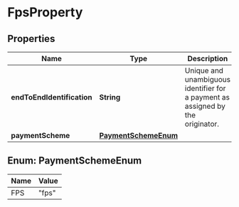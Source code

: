 

# FpsProperty


## Properties

| Name | Type | Description | Notes |
|------------ | ------------- | ------------- | -------------|
|**endToEndIdentification** | **String** | Unique and unambiguous identifier for a payment as assigned by the originator. |  [optional] |
|**paymentScheme** | [**PaymentSchemeEnum**](#PaymentSchemeEnum) |  |  |



## Enum: PaymentSchemeEnum

| Name | Value |
|---- | -----|
| FPS | &quot;fps&quot; |




